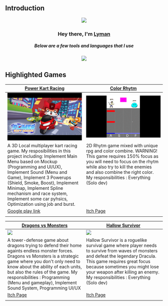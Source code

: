## Introduction
<p align="center">
<img src="https://readme-typing-svg.demolab.com/?lines=Aspiring%20game%20programmer%20and%20designer;3+%2B%20years%20of%20coding%20experience&font=Fira%20Code&center=true&width=700&height=45&color=fff53a&vCenter=true&pause=1000&size=25" /></a>
</p>
</p>
  
<h3 align="center">Hey there, I'm <a href="https://github.com/joshuamanly">Lyman</a></
h3>
<h5 align="center">Below are a few tools and languages that I use</h5>
<p align="center"> <a href="https://github.com/joshuamanly"><img src="https://skillicons.dev/icons?i=unity,cs,c,js"> </a> </p>

## Highlighted Games 
<table width="100%">
  <thead>
    <tr>
      <th width="50%"><a href="https://play.google.com/store/apps/details?id=com.hit.powerkartracing&hl=en_US">Power Kart Racing </a></th>
      <th width="50%"><a href="https://lymangames.itch.io/color-rhytm"">Color Rhytm </a>
</th>
    </tr>
  </thead>
  <tbody>
    <tr>
      <td><img src="https://github.com/joshuamanly/joshuamanly/blob/main/Power%20Kart%20Racing%201000%20x%20500.png"/></td>
      <td><img src="https://github.com/joshuamanly/joshuamanly/blob/main/color%20rhythm.gif"/></td>
    </tr>
    <tr>
      <td valign="text-top">A 3D Local multiplayer kart racing game.  My resposibilities in this project including: Implement Main Menu based on Mockup (Programming and UI/UX), Implement Sound (Menu and Game), Implement 3 Powerups (Shield, Smoke, Boost), Implement Minimap, Implement Spline mechanism and race system, Implement some car pyhsics, Optimization using job and burst.</td>
      <td valign="text-top"">2D Rhytm game mixed with unique rpg and color combine. WARNING! This game requires 150% focus as you will need to focus on the rhytm while also try to kill the enemies and also combine the right color. My responsibilities : Everything (Solo dev) <div></div></td>
    </tr>
    <tr>
      <td><a href="https://play.google.com/store/apps/details?id=com.hit.powerkartracing&hl=en_US">Google play link</td>
      <td><a href="https://lymangames.itch.io/color-rhytm">Itch Page</td>
    </tr>
    <tr>
      <td></td>
      <td></td>
    </tr>
  </tbody>
</table>
<table width="100%">
  <thead>
    <tr>
      <th width="50%"><a href="https://lymangames.itch.io/dragons-vs-monsters">Dragons vs Monsters </a></th>
      <th width="50%"><a href="https://lymangames.itch.io/hallow-survivor">Hallow Survivor </a>
</th>
    </tr>
  </thead>
  <tbody>
    <tr>
      <td><img src="https://github.com/joshuamanly/joshuamanly/blob/main/DVM%20rev.gif"/></td>
      <td><img src="https://github.com/joshuamanly/joshuamanly/blob/main/hallow%20400x225.gif"/></td>
    </tr>
    <tr>
      <td valign="text-top">A tower-defense game about dragons trying to defend their home againts endless monster forces. Dragons vs Monsters is a strategic game where you don't only need to know about the ability of each units, but also the rules of the game. My responsibilities : Programming (Menu and gameplay), Implement Sound System, Programming UI/UX</td>
      <td valign="text-top"">Hallow Survivor is a roguelike survival game where player needs to survive from waves of monsters and defeat the legendary Dracula. This game requires great focus because sometimes you might lose your weapon after killing an enemy. My responsibilities : Everything (Solo dev)<div></div></td>
    </tr>
    <tr>
      <td><a href="https://lymangames.itch.io/dragons-vs-monsters">Itch Page</td>
      <td><a href="https://lymangames.itch.io/hallow-survivor">Itch Page</td>
    </tr>
    <tr>
      <td></td>
      <td></td>
    </tr>
  </tbody>
</table>
        



